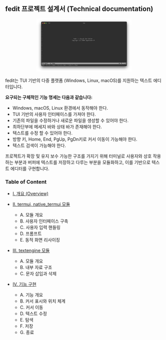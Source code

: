 ## fedit 프로젝트 설계서 (Technical documentation)
<p align="center">
<img src="../img/sample-1.png" style="width:60%;text-align-center">
</p>
fedit는 TUI 기반의 다중 플랫폼 (Windows, Linux, macOS)를 지원하는 텍스트 에디터입니다.

**요구되는 구체적인 기능 명세는 다음과 같습니다:**
- Windows, macOS, Linux 환경에서 동작해야 한다.
- TUI 기반의 사용자 인터페이스를 가져야 한다.
- 기존의 파일을 수정하거나 새로운 파일을 생성할 수 있어야 한다.
- 최하단부에 메세지 바와 상태 바가 존재해야 한다.
- 텍스트를 수정 할 수 있어야 한다.
- 방향 키, Home, End, PgUp, PgDn키로 커서 이동이 가능해야 한다.
- 텍스트 검색이 가능해야 한다.

프로젝트가 확장 및 유지 보수 가능한 구조를 가지기 위해 터미널로 사용자와 상호 작용하는 부분과 버퍼에 텍스트를 저장하고 다루는 부분을 모듈화하고, 이를 기반으로 텍스트 에디터를 구현합니다.

### Table of Content
- [I. 개요 (Overview)]()
  
- [II. termui, native_termui 모듈]()
    - A. 모듈 개요
    - B. 사용자 인터페이스 구축
    - C. 사용자 입력 핸들링
    - D. 프롬프트
    - E. 동적 화면 리사이징
    
- [III. textengine 모듈]()
    - A. 모듈 개요
    - B. 내부 자료 구조
    - C. 문자 삽입과 삭제
    
- [IV. 기능 구현]()
    - A. 기능 개요
    - B. 커서 표시와 위치 체계
    - C. 커서 이동
    - D. 텍스트 수정
    - E. 탐색
    - F. 저장
    - G. 종료
